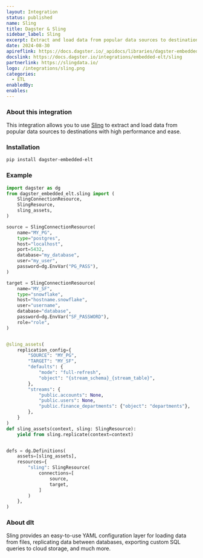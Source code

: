 ```yaml
---
layout: Integration
status: published
name: Sling
title: Dagster & Sling
sidebar_label: Sling
excerpt: Extract and load data from popular data sources to destinations with Sling through Dagster.
date: 2024-08-30
apireflink: https://docs.dagster.io/_apidocs/libraries/dagster-embedded-elt
docslink: https://docs.dagster.io/integrations/embedded-elt/sling
partnerlink: https://slingdata.io/
logo: /integrations/sling.png
categories:
  - ETL
enabledBy:
enables:
---
```


### About this integration

This integration allows you to use [Sling](https://slingdata.io/) to extract and load data from popular data sources to destinations with high performance and ease.

### Installation

```bash
pip install dagster-embedded-elt
```

### Example

```python
import dagster as dg
from dagster_embedded_elt.sling import (
    SlingConnectionResource,
    SlingResource,
    sling_assets,
)

source = SlingConnectionResource(
    name="MY_PG",
    type="postgres",
    host="localhost",
    port=5432,
    database="my_database",
    user="my_user",
    password=dg.EnvVar("PG_PASS"),
)

target = SlingConnectionResource(
    name="MY_SF",
    type="snowflake",
    host="hostname.snowflake",
    user="username",
    database="database",
    password=dg.EnvVar("SF_PASSWORD"),
    role="role",
)


@sling_assets(
    replication_config={
        "SOURCE": "MY_PG",
        "TARGET": "MY_SF",
        "defaults": {
            "mode": "full-refresh",
            "object": "{stream_schema}_{stream_table}",
        },
        "streams": {
            "public.accounts": None,
            "public.users": None,
            "public.finance_departments": {"object": "departments"},
        },
    }
)
def sling_assets(context, sling: SlingResource):
    yield from sling.replicate(context=context)


defs = dg.Definitions(
    assets=[sling_assets],
    resources={
        "sling": SlingResource(
            connections=[
                source,
                target,
            ]
        )
    },
)
```

### About dlt

Sling provides an easy-to-use YAML configuration layer for loading data from files, replicating data between databases, exporting custom SQL queries to cloud storage, and much more.
